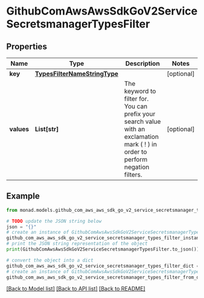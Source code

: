 # GithubComAwsAwsSdkGoV2ServiceSecretsmanagerTypesFilter


## Properties

Name | Type | Description | Notes
------------ | ------------- | ------------- | -------------
**key** | [**TypesFilterNameStringType**](TypesFilterNameStringType.md) |  | [optional] 
**values** | **List[str]** | The keyword to filter for.  You can prefix your search value with an exclamation mark ( ! ) in order to perform negation filters. | [optional] 

## Example

```python
from monad.models.github_com_aws_aws_sdk_go_v2_service_secretsmanager_types_filter import GithubComAwsAwsSdkGoV2ServiceSecretsmanagerTypesFilter

# TODO update the JSON string below
json = "{}"
# create an instance of GithubComAwsAwsSdkGoV2ServiceSecretsmanagerTypesFilter from a JSON string
github_com_aws_aws_sdk_go_v2_service_secretsmanager_types_filter_instance = GithubComAwsAwsSdkGoV2ServiceSecretsmanagerTypesFilter.from_json(json)
# print the JSON string representation of the object
print(GithubComAwsAwsSdkGoV2ServiceSecretsmanagerTypesFilter.to_json())

# convert the object into a dict
github_com_aws_aws_sdk_go_v2_service_secretsmanager_types_filter_dict = github_com_aws_aws_sdk_go_v2_service_secretsmanager_types_filter_instance.to_dict()
# create an instance of GithubComAwsAwsSdkGoV2ServiceSecretsmanagerTypesFilter from a dict
github_com_aws_aws_sdk_go_v2_service_secretsmanager_types_filter_from_dict = GithubComAwsAwsSdkGoV2ServiceSecretsmanagerTypesFilter.from_dict(github_com_aws_aws_sdk_go_v2_service_secretsmanager_types_filter_dict)
```
[[Back to Model list]](../README.md#documentation-for-models) [[Back to API list]](../README.md#documentation-for-api-endpoints) [[Back to README]](../README.md)


